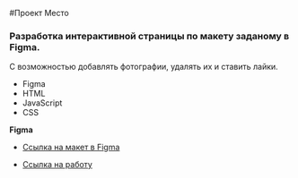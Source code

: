 #Проект Место

### Разработка интерактивной страницы по макету заданому в Figma.
С возможностью добавлять фотографии, удалять их и ставить лайки.

* Figma
* HTML
* JavaScript
* CSS

**Figma**

* [Ссылка на макет в Figma](https://www.figma.com/file/2cn9N9jSkmxD84oJik7xL7/JavaScript.-Sprint-4?node-id=0%3A1)

* [Ссылка на работу](https://github.com/IliaMichaylov/mesto.git)

